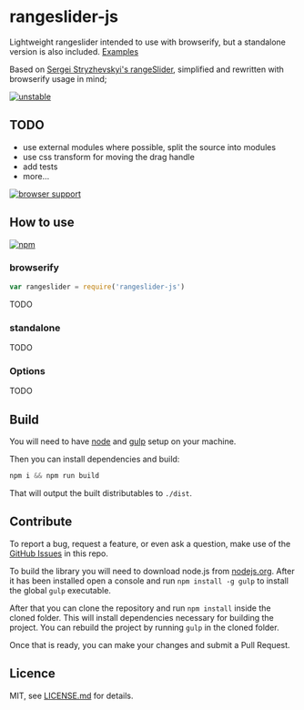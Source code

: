# rangeslider-js


Lightweight rangeslider intended to use with browserify, but a standalone version is also included. [Examples][1]

Based on [Sergei Stryzhevskyi's rangeSlider](https://github.com/Stryzhevskyi/rangeSlider), simplified and rewritten
with browserify usage in mind;

[1]: http://stbaer.github.io/rangeslider-js/
[![unstable](http://badges.github.io/stability-badges/dist/unstable.svg)](http://github.com/badges/stability-badges)

## TODO

- use external modules where possible, split the source into modules
- use css transform for moving the drag handle
- add tests
- more...

[![browser support](https://ci.testling.com/stbaer/rangeslider-js.png)](https://ci.testling.com/stbaer/rangeslider-js)

## How to use

[![npm](https://nodei.co/npm/rangeslider-js.svg?downloads=true)](https://nodei.co/npm/rangeslider-js/)

### browserify
 
 ```js
 var rangeslider = require('rangeslider-js')
 ```
  
 TODO
 
### standalone

 TODO
 
### Options
 
 TODO
 
## Build

You will need to have [node][node] and [gulp][gulp] setup on your machine.

Then you can install dependencies and build:

```js
npm i && npm run build
```

That will output the built distributables to `./dist`.

[node]:       http://nodejs.org/
[gulp]:       http://gulpjs.com/


## Contribute

To report a bug, request a feature, or even ask a question, make use of the [GitHub Issues][10] in this repo.

To build the library you will need to download node.js from [nodejs.org][20]. After it has been installed open a
console and run `npm install -g gulp` to install the global `gulp` executable.

After that you can clone the repository and run `npm install` inside the cloned folder. This will install
dependencies necessary for building the project. You can rebuild the project by running `gulp` in the cloned
folder.

Once that is ready, you can make your changes and submit a Pull Request.

[10]: https://github.com/stbaer/rangeslider-js/issues
[11]: http://jsfiddle.net
[12]: http://jsbin.com/
[20]: http://nodejs.org

## Licence

MIT, see [LICENSE.md](http://github.com/stbaer/rangeslider-js/blob/master/LICENSE.md) for details.
